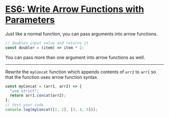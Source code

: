 # [ES6: Write Arrow Functions with Parameters](https://learn.freecodecamp.org/javascript-algorithms-and-data-structures/es6/write-arrow-functions-with-parameters)

Just like a normal function, you can pass arguments into arrow functions.

```js
// doubles input value and returns it
const doubler = (item) => item * 2;
```

You can pass more than one argument into arrow functions as well.

---

Rewrite the `myConcat` function which appends contents of `arr2` to `arr1` so that the function uses arrow function syntax.

```js
const myConcat = (arr1, arr2) => {
  "use strict";
  return arr1.concat(arr2);
};
// test your code
console.log(myConcat([1, 2], [3, 4, 5]));
```